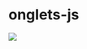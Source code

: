 # onglets-js

<img src="https://res.cloudinary.com/dbu3ntrbw/image/upload/v1655281694/onglets-js-ddw_qf3uvy.png"/>
